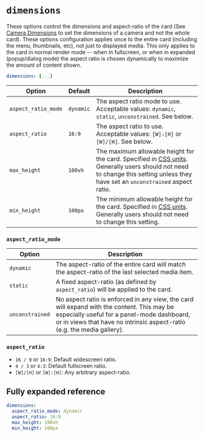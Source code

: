 # `dimensions`

These options control the dimensions and aspect-ratio of the card (See [Camera
Dimensions](./cameras/README.md?id=dimensions) to set the dimensions of a camera
and not the whole card). These options configuration applies once to the entire
card (including the menu, thumbnails, etc), not just to displayed media. This
only applies to the card in normal render mode -- when in fullscreen, or when in
expanded (popup/dialog mode) the aspect ratio is chosen dynamically to maximize
the amount of content shown.

```yaml
dimensions: [...]
```

| Option              | Default   | Description                                                                                                                                                                                                                                                            |
| ------------------- | --------- | ---------------------------------------------------------------------------------------------------------------------------------------------------------------------------------------------------------------------------------------------------------------------- |
| `aspect_ratio_mode` | `dynamic` | The aspect ratio mode to use. Acceptable values: `dynamic`, `static`, `unconstrained`. See below.                                                                                                                                                                      |
| `aspect_ratio`      | `16:9`    | The aspect ratio to use. Acceptable values: `[W]:[H]` or `[W]/[H]`. See below.                                                                                                                                                                                         |
| `max_height`        | `100vh`   | The maximum allowable height for the card. Specified in [CSS units](https://developer.mozilla.org/en-US/docs/Learn/CSS/Building_blocks/Values_and_units). Generally users should not need to change this setting unless they have set an `unconstrained` aspect ratio. |
| `min_height`        | `100px`   | The minimum allowable height for the card. Specified in [CSS units](https://developer.mozilla.org/en-US/docs/Learn/CSS/Building_blocks/Values_and_units). Generally users should not need to change this setting.                                                      |

### `aspect_ratio_mode`

| Option          | Description                                                                                                                                                                                                         |
| --------------- | ------------------------------------------------------------------------------------------------------------------------------------------------------------------------------------------------------------------- |
| `dynamic`       | The aspect-ratio of the entire card will match the aspect-ratio of the last selected media item.                                                                                                                    |
| `static`        | A fixed aspect-ratio (as defined by `aspect_ratio`) will be applied to the card.                                                                                                                                    |
| `unconstrained` | No aspect ratio is enforced in any view, the card will expand with the content. This may be especially useful for a panel-mode dashboard, or in views that have no intrinsic aspect-ratio (e.g. the media gallery). |

### `aspect_ratio`

- `16 / 9` or `16:9`: Default widescreen ratio.
- `4 / 3` or `4:3`: Default fullscreen ratio.
- `[W]/[H]` or `[W]:[H]`: Any arbitrary aspect-ratio.

## Fully expanded reference

[](common/expanded-warning.md ':include')

```yaml
dimensions:
  aspect_ratio_mode: dynamic
  aspect_ratio: 16:9
  max_height: 100vh
  min_height: 100px
```
